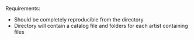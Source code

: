 Requirements:
* Should be completely reproducible from the directory
* Directory will contain a catalog file and folders for each artist containing files
